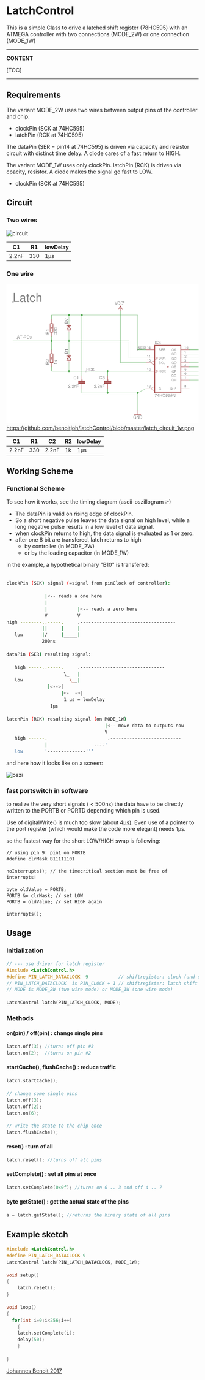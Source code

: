 # LatchControl #
This is a simple Class to drive a latched shift register (78HC595) with an ATMEGA controller
with two connections (MODE_2W) or one connection (MODE_1W)

---
**CONTENT**

[TOC]

---

## Requirements ##
The variant MODE_2W uses two wires between output pins of the controller and chip:

 * clockPin  (SCK at 74HC595)
 * latchPin  (RCK at 74HC595)

The dataPin (SER = pin14 at 74HC595) is driven via capacity and resistor circuit with distinct time delay.  A diode cares of a fast return to HIGH.

The variant MODE_1W uses only clockPin. latchPin (RCK) is driven via cpacity, resistor. A diode makes the signal go fast to LOW.

 * clockPin  (SCK at 74HC595)



## Circuit ##

### Two wires ###

![circuit](https://bitbucket.org/benoitjoh/atmwm/downloads/latch_circuit_2w.png)

 C1    | R1   |    lowDelay
 ------|------|---------------
 2.2nF | 330  |     1µs


### One wire ###

![circuit](https://github.com/benoitjoh/latchControl/blob/master/latch_circuit_1w.png)https://github.com/benoitjoh/latchControl/blob/master/latch_circuit_1w.png

 C1    | R1   | C2    | R2   |   lowDelay
 ------|------| ------|------|--------------
 2.2nF | 330  | 2.2nF |  1k  |    1µs

## Working Scheme ##

### Functional Scheme


To see how it works, see the timing diagram (ascii-oszillogram :-)

 * The dataPin is valid on rising edge of clockPin.
 * So a short negative pulse leaves the data signal on high level, while a long negative pulse results in a low level of data signal.
 * when clockPin returns to high, the data signal is evaluated as 1 or zero.
 * after one 8 bit are transfered, latch returns to high
   * by controller (in MODE_2W)
   * or by the loading capacitor (in MODE_1W)

in the example, a hypothetical binary "B10" is transfered:
```bash

clockPin (SCK) signal (=signal from pinClock of controller):

              |<-- reads a one here
              |
              |           |<-- reads a zero here
              V           V
high --------..-----.     .-----------------------------------
             ||     |     |
   low       |/     |_____|
             200ns

dataPin (SER) resulting signal:

   high -----..-----.     .-------------------------------
                     \_   |
   low                 \__|
               |<-->|
                    |<-  ->|
                     1 µs = lowDelay
                1µs

latchPin (RCK) resulting signal (on MODE_1W)
                                    |<-- move data to outputs now
                                    V
   high ------.                      .--------------------------
              |                 ..--'
   low        '--------------'''


```
 and here how it looks like on a screen:


![oszi](https://bitbucket.org/benoitjoh/atmwm/downloads/latch_oscilloscope.jpg)


### fast portswitch in software

to realize the very short signals ( < 500ns) the data have to be directly written to the PORTB or PORTD depending which pin is used.

Use of digitalWrite() is much too slow (about 4µs). Even use of a pointer to the port register (which would make the code more elegant) needs 1µs.

so the fastest way for the short LOW/HIGH swap is following:

```
// using pin 9: pin1 on PORTB
#define clrMask B11111101

noInterrupts(); // the timecritical section must be free of interrupts!

byte oldValue = PORTB;
PORTB &= clrMask; // set LOW
PORTB = oldValue; // set HIGH again

interrupts();

```

## Usage ##

### Initialization


```c++
// --- use driver for latch register
#include <LatchControl.h>
#define PIN_LATCH_DATACLOCK  9           // shiftregister: clock (and data) signal
// PIN_LATCH_DATACLOCK  is PIN_CLOCK + 1 // shiftregister: latch shift clock signal
// MODE is MODE_2W (two wire mode) or MODE_1W (one wire mode)

LatchControl latch(PIN_LATCH_CLOCK, MODE);

```

### Methods

#### on(pin) / off(pin) : change single pins ###

```c++
latch.off(3); //turns off pin #3
latch.on(2);  //turns on pin #2
```

#### startCache(), flushCache() : reduce traffic

```c++
latch.startCache();

// change some single pins
latch.off(3);
latch.off(2);
latch.on(6);

// write the state to the chip once
latch.flushCache();
```

#### reset() : turn of all

```c++
latch.reset(); //turns off all pins
```

#### setComplete() : set all pins at once

```c++
latch.setComplete(0x0f); //turns on 0 .. 3 and off 4 .. 7
```

#### byte getState() : get the actual state of the pins

```c++
a = latch.getState(); //returns the binary state of all pins
```

## Example sketch

``` c++
#include <LatchControl.h>
#define PIN_LATCH_DATACLOCK 9
LatchControl latch(PIN_LATCH_DATACLOCK, MODE_1W);

void setup()
{
    latch.reset();
}

void loop()
{
  for(int i=0;i<256;i++)
    {
    latch.setComplete(i);
    delay(50);
    }

}

```

[Johannes Benoit 2017](mailto:jbenoit@t-online.de)


